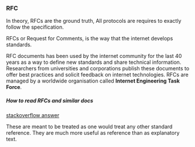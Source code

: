 ### RFC
In theory, RFCs are the ground truth, All protocols are requires to exactly follow the specification.

RFCs or Request for Comments, is the way that the internet develops standards.

RFC documents has been used by the internet community for the last 40 years as a way to define new standards and share technical information. Researchers from universities and corporations publish these documents to offer best practices and solicit feedback on internet technologies. RFCs are managed by a worldwide organisation called **Internet Engineering Task Force**.

##### How to read RFCs and similar docs
[stackoverflow answer](https://softwareengineering.stackexchange.com/questions/179022/how-does-one-read-rfcs-and-similar-documents)

These are meant to be treated as one would treat any other standard reference.
They are much more useful as reference than as explanatory text.